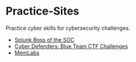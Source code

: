 # Practice-Sites
Practice cyber skills for cybersecurity challenges.

- [Splunk Boss of the SOC](https://bots.splunk.com/login?redirect=/)
- [Cyber Defenders: Blue Team CTF Challenges](https://cyberdefenders.org/blueteam-ctf-challenges/)
- [MemLabs](https://github.com/stuxnet999/MemLabs)
